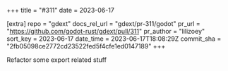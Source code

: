 +++
title = "#311"
date = 2023-06-17

[extra]
repo = "gdext"
docs_rel_url = "gdext/pr-311/godot"
pr_url = "https://github.com/godot-rust/gdext/pull/311"
pr_author = "lilizoey"
sort_key = 2023-06-17
date_time = 2023-06-17T18:08:29Z
commit_sha = "2fb05098ce2772cd23522fed5f4cfe1ed0147189"
+++

Refactor some export related stuff
